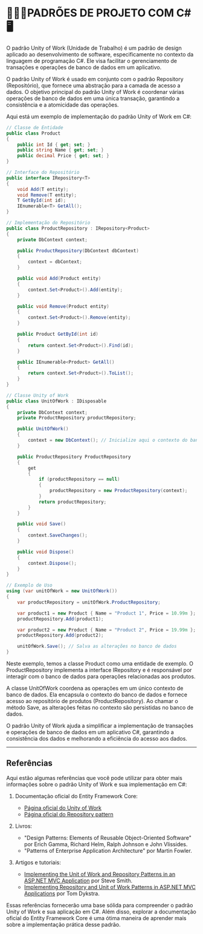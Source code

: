 # 👨🏽‍💻PADRÕES DE PROJETO COM C#🖥

O padrão Unity of Work (Unidade de Trabalho) é um padrão de design aplicado ao desenvolvimento de software, especificamente no contexto da linguagem de programação C#. Ele visa facilitar o gerenciamento de transações e operações de banco de dados em um aplicativo.

O padrão Unity of Work é usado em conjunto com o padrão Repository (Repositório), que fornece uma abstração para a camada de acesso a dados. O objetivo principal do padrão Unity of Work é coordenar várias operações de banco de dados em uma única transação, garantindo a consistência e a atomicidade das operações.

Aqui está um exemplo de implementação do padrão Unity of Work em C#:

```csharp
// Classe de Entidade
public class Product
{
    public int Id { get; set; }
    public string Name { get; set; }
    public decimal Price { get; set; }
}

// Interface do Repositório
public interface IRepository<T>
{
    void Add(T entity);
    void Remove(T entity);
    T GetById(int id);
    IEnumerable<T> GetAll();
}

// Implementação do Repositório
public class ProductRepository : IRepository<Product>
{
    private DbContext context;

    public ProductRepository(DbContext dbContext)
    {
        context = dbContext;
    }

    public void Add(Product entity)
    {
        context.Set<Product>().Add(entity);
    }

    public void Remove(Product entity)
    {
        context.Set<Product>().Remove(entity);
    }

    public Product GetById(int id)
    {
        return context.Set<Product>().Find(id);
    }

    public IEnumerable<Product> GetAll()
    {
        return context.Set<Product>().ToList();
    }
}

// Classe Unity of Work
public class UnitOfWork : IDisposable
{
    private DbContext context;
    private ProductRepository productRepository;

    public UnitOfWork()
    {
        context = new DbContext(); // Inicialize aqui o contexto do banco de dados
    }

    public ProductRepository ProductRepository
    {
        get
        {
            if (productRepository == null)
            {
                productRepository = new ProductRepository(context);
            }
            return productRepository;
        }
    }

    public void Save()
    {
        context.SaveChanges();
    }

    public void Dispose()
    {
        context.Dispose();
    }
}

// Exemplo de Uso
using (var unitOfWork = new UnitOfWork())
{
    var productRepository = unitOfWork.ProductRepository;

    var product1 = new Product { Name = "Product 1", Price = 10.99m };
    productRepository.Add(product1);

    var product2 = new Product { Name = "Product 2", Price = 19.99m };
    productRepository.Add(product2);

    unitOfWork.Save(); // Salva as alterações no banco de dados
}
```

Neste exemplo, temos a classe Product como uma entidade de exemplo. O ProductRepository implementa a interface IRepository<Product> e é responsável por interagir com o banco de dados para operações relacionadas aos produtos.

A classe UnitOfWork coordena as operações em um único contexto de banco de dados. Ela encapsula o contexto do banco de dados e fornece acesso ao repositório de produtos (ProductRepository). Ao chamar o método Save, as alterações feitas no contexto são persistidas no banco de dados.

O padrão Unity of Work ajuda a simplificar a implementação de transações e operações de banco de dados em um aplicativo C#, garantindo a consistência dos dados e melhorando a eficiência do acesso aos dados.
  
----

## Referências

Aqui estão algumas referências que você pode utilizar para obter mais informações sobre o padrão Unity of Work e sua implementação em C#:

1. Documentação oficial do Entity Framework Core:
   - [Página oficial do Unity of Work](https://docs.microsoft.com/en-us/ef/core/saving/related-data)
   - [Página oficial do Repository pattern](https://docs.microsoft.com/en-us/ef/core/querying/related-data)

2. Livros:
   - "Design Patterns: Elements of Reusable Object-Oriented Software" por Erich Gamma, Richard Helm, Ralph Johnson e John Vlissides.
   - "Patterns of Enterprise Application Architecture" por Martin Fowler.

3. Artigos e tutoriais:
   - [Implementing the Unit of Work and Repository Patterns in an ASP.NET MVC Application](https://ardalis.com/asp-net-mvc-tutorial-unit-of-work-repository-patterns) por Steve Smith.
   - [Implementing Repository and Unit of Work Patterns in ASP.NET MVC Applications](https://docs.microsoft.com/en-us/previous-versions/msp-n-p/ff649690(v=pandp.10)) por Tom Dykstra.

Essas referências fornecerão uma base sólida para compreender o padrão Unity of Work e sua aplicação em C#. Além disso, explorar a documentação oficial do Entity Framework Core é uma ótima maneira de aprender mais sobre a implementação prática desse padrão.  

